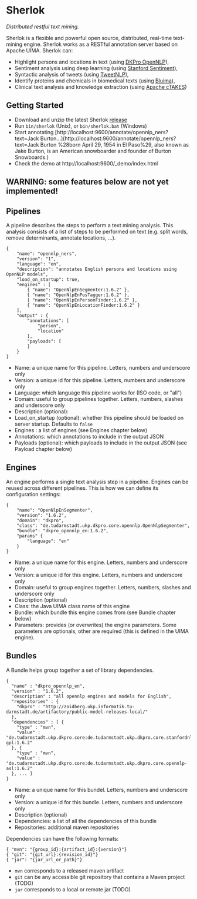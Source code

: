 
# Sherlok

_Distributed restful text mining._

Sherlok is a flexible and powerful open source, distributed, real-time text-mining engine. Sherlok works as a RESTful annotation server based on Apache UIMA. Sherlok can:

* Highlight persons and locations in text (using [DKPro OpenNLP](https://www.ukp.tu-darmstadt.de/research/current-projects/dkpro/)),
* Sentiment analysis using deep learning (using [Stanford Sentiment](http://nlp.stanford.edu/sentiment/)),
* Syntactic analysis of tweets (using [TweetNLP](http://www.ark.cs.cmu.edu/TweetNLP/)),
* Identify proteins and chemicals in biomedical texts (using [Bluima](https://github.com/BlueBrain/bluima)),
* Clinical text analysis and knowledge extraction (using [Apache cTAKES](http://ctakes.apache.org/index.html))


## Getting Started

* Download and unzip the latest Sherlok [release](https://github.com/renaud/sherlok/releases)
* Run `bin/sherlok` (Unix), or `bin/sherlok.bat` (Windows)
* Start annotating [http://localhost:9600/annotate/opennlp_ners?text=Jack Burton...](http://localhost:9600/annotate/opennlp_ners?text=Jack Burton %28born April 29, 1954 in El Paso%29, also known as Jake Burton, is an American snowboarder and founder of Burton Snowboards.)
* Check the demo at http://localhost:9600/_demo/index.html


## WARNING: some features below are not yet implemented!

## Pipelines

A pipeline describes the steps to perform a text mining analysis. This analysis consists of a list of steps to be performed on text (e.g. split words, remove determinants, annotate locations, ...).

    {   
        "name": "opennlp_ners",
        "version": "1",
        "language": "en",
        "description": "annotates English persons and locations using OpenNLP models",
        "load_on_startup": true,
        "engines" : [
            { "name": "OpenNlpEnSegmenter:1.6.2" },
            { "name": "OpenNlpEnPosTagger:1.6.2" },
            { "name": "OpenNlpEnPersonFinder:1.6.2" },
            { "name": "OpenNlpEnLocationFinder:1.6.2" }
        ],
        "output" : {
            "annotations": [
                "person",
                "location"
            ],
            "payloads": [
            ]
        }
    }


* Name: a unique name for this pipeline. Letters, numbers and underscore only
* Version: a unique id for this pipeline. Letters, numbers and underscore only
* Language: which language this pipeline works for (ISO code, or "all")
* Domain: useful to group pipelines together. Letters, numbers, slashes and underscore only
* Description (optional):
* Load_on_startup (optional): whether this pipeline should be loaded on server startup. Defaults to `false`
* Engines : a list of engines (see Engines chapter below)
* Annotations: which annotations to include in the output JSON
* Payloads (optional): which payloads to include in the output JSON (see Payload chapter below)

## Engines

An engine performs a single text analysis step in a pipeline. Engines can be reused across different pipelines. This is how we can define its configuration settings:

    {
        "name": "OpenNlpEnSegmenter",
        "version": "1.6.2",
        "domain": "dkpro",
        "class": "de.tudarmstadt.ukp.dkpro.core.opennlp.OpenNlpSegmenter",
        "bundle": "dkpro_opennlp_en:1.6.2",
        "params" {
            "language": "en"
        }
    }

* Name: a unique name for this engine. Letters, numbers and underscore only
* Version: a unique id for this engine. Letters, numbers and underscore only
* Domain: useful to group engines together. Letters, numbers, slashes and underscore only
* Description (optional)
* Class: the Java UIMA class name of this engine
* Bundle: which bundle this engine comes from (see Bundle chapter below)
* Parameters: provides (or overwrites) the engine parameters. Some parameters are optionals, other are required (this is defined in the UIMA engine).

## Bundles

A Bundle helps group together a set of library dependencies.

    {
      "name" : "dkpro_opennlp_en",
      "version" : "1.6.2",
      "description" : "all opennlp engines and models for English",
      "repositories" : {
        "dkpro" : "http://zoidberg.ukp.informatik.tu-darmstadt.de/artifactory/public-model-releases-local/"
      },
      "dependencies" : [ {
        "type" : "mvn",
        "value" : "de.tudarmstadt.ukp.dkpro.core:de.tudarmstadt.ukp.dkpro.core.stanfordnlp-gpl:1.6.2"
      }, {
        "type" : "mvn",
        "value" : "de.tudarmstadt.ukp.dkpro.core:de.tudarmstadt.ukp.dkpro.core.opennlp-asl:1.6.2"
      }, ... ]
    }
    
* Name: a unique name for this bundel. Letters, numbers and underscore only
* Version: a unique id for this bundle. Letters, numbers and underscore only
* Description (optional)
* Dependencies: a list of all the dependencies of this bundle 
* Repositories: additional maven repositories

Dependencies can have the following formats: 

    { "mvn": "{group_id}:{artifact_id}:{version}"}
    { "git": "{git_url}:{revision_id}"}
    { "jar": "{jar_url_or_path}"}

* `mvn` corresponds to a released maven artifact 
* `git` can be any accessible git repository that contains a Maven project (TODO)
* `jar` corresponds to a local or remote jar (TODO)
